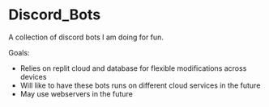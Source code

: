 # Discord_Bots
A collection of discord bots I am doing for fun.

Goals:
  - Relies on replit cloud and database for flexible modifications across devices
  - Will like to have these bots runs on different cloud services in the future
  - May use webservers in the future
